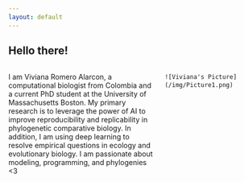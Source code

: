 ```yaml
---
layout: default
---
```


## Hello there!
<div style="display: flex;">
  <div style="flex: 60%; padding-right: 20px;">
 
I am Viviana Romero Alarcon, a computational biologist from Colombia and a current PhD student at the University of Massachusetts Boston. My primary research is to leverage the power of AI to improve reproducibility and replicability in phylogenetic comparative biology. In addition, I am using deep learning to resolve empirical questions in ecology and evolutionary biology. I am passionate about modeling, programming, and phylogenies <3 
  </div>
  <div style="flex: 40%;">
    
    ![Viviana's Picture](/img/Picture1.png)
    
  </div>
</div>
